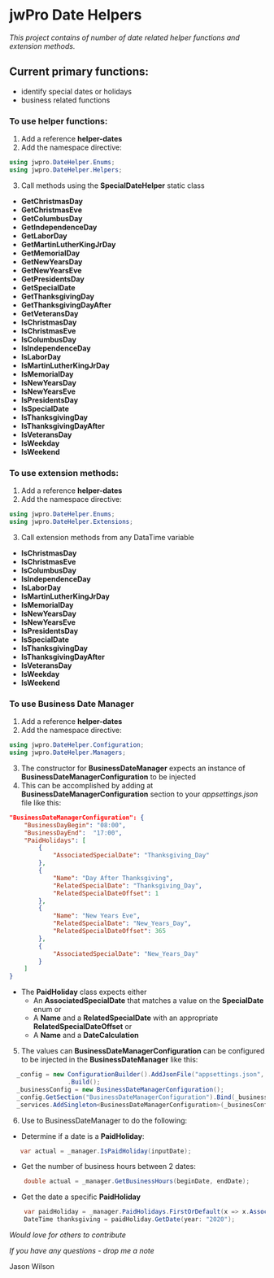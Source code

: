 # jwPro Date Helpers

*This project contains of number of date related helper functions and extension methods.*

## Current primary functions:
- identify special dates or holidays
- business related functions

### To use helper functions:
1. Add a reference **helper-dates**
2. Add the namespace directive:
```csharp
using jwpro.DateHelper.Enums;
using jwpro.DateHelper.Helpers;
```
3. Call methods using the **SpecialDateHelper** static class
- **GetChristmasDay**
- **GetChristmasEve**
- **GetColumbusDay**
- **GetIndependenceDay**
- **GetLaborDay**
- **GetMartinLutherKingJrDay**
- **GetMemorialDay**
- **GetNewYearsDay**
- **GetNewYearsEve**
- **GetPresidentsDay**
- **GetSpecialDate**
- **GetThanksgivingDay**
- **GetThanksgivingDayAfter**
- **GetVeteransDay**
- **IsChristmasDay**
- **IsChristmasEve**
- **IsColumbusDay**
- **IsIndependenceDay**
- **IsLaborDay**
- **IsMartinLutherKingJrDay**
- **IsMemorialDay**
- **IsNewYearsDay**
- **IsNewYearsEve**
- **IsPresidentsDay**
- **IsSpecialDate**
- **IsThanksgivingDay**
- **IsThanksgivingDayAfter**
- **IsVeteransDay**
- **IsWeekday**
- **IsWeekend**

### To use extension methods:
1. Add a reference **helper-dates**
2. Add the namespace directive:
```csharp
using jwpro.DateHelper.Enums;
using jwpro.DateHelper.Extensions;
```
3. Call extension methods from any DataTime variable
- **IsChristmasDay**
- **IsChristmasEve**
- **IsColumbusDay**
- **IsIndependenceDay**
- **IsLaborDay**
- **IsMartinLutherKingJrDay**
- **IsMemorialDay**
- **IsNewYearsDay**
- **IsNewYearsEve**
- **IsPresidentsDay**
- **IsSpecialDate**
- **IsThanksgivingDay**
- **IsThanksgivingDayAfter**
- **IsVeteransDay**
- **IsWeekday**
- **IsWeekend**

### To use Business Date Manager
1. Add a reference **helper-dates**
2. Add the namespace directive:
```csharp
using jwpro.DateHelper.Configuration;
using jwpro.DateHelper.Managers;
```
3. The constructor for **BusinessDateManager** expects an instance of **BusinessDateManagerConfiguration** to be injected
4. This can be accomplished by adding at **BusinessDateManagerConfiguration** section to your *appsettings.json* file like this:
```json
"BusinessDateManagerConfiguration": {
	"BusinessDayBegin": "08:00",
	"BusinessDayEnd":  "17:00",
	"PaidHolidays": [
		{
			"AssociatedSpecialDate": "Thanksgiving_Day"
		},
		{
			"Name": "Day After Thanksgiving",
			"RelatedSpecialDate": "Thanksgiving_Day",
			"RelatedSpecialDateOffset": 1
		},
		{
			"Name": "New Years Eve",
			"RelatedSpecialDate": "New_Years_Day",
			"RelatedSpecialDateOffset": 365
		},
		{
			"AssociatedSpecialDate": "New_Years_Day"
		}
	]
}
```
- The **PaidHoliday** class expects either
	- An **AssociatedSpecialDate** that matches a value on the **SpecialDate** enum or
	- A **Name** and a **RelatedSpecialDate** with an appropriate **RelatedSpecialDateOffset** or
	- A **Name** and a **DateCalculation**
5. The values can **BusinessDateManagerConfiguration** can be configured to be injected in the **BusinessDateManager** like this:
```csharp
  _config = new ConfigurationBuilder().AddJsonFile("appsettings.json", optional: false, reloadOnChange: true)
                .Build();
  _businessConfig = new BusinessDateManagerConfiguration();
  _config.GetSection("BusinessDateManagerConfiguration").Bind(_businessConfig);
  _services.AddSingleton<BusinessDateManagerConfiguration>(_businesConfig);
```
6. Use to BusinessDateManager to do the following:
- Determine if a date is a **PaidHoliday**:
```csharp
   var actual = _manager.IsPaidHoliday(inputDate);
```
- Get the number of business hours between 2 dates:
```csharp
    double actual = _manager.GetBusinessHours(beginDate, endDate);
```
- Get the date a specific **PaidHoliday**
```csharp
    var paidHoliday = _manager.PaidHolidays.FirstOrDefault(x => x.AssociatedSpecialDate == SpecialDate.Thanksgiving_Day);
    DateTime thanksgiving = paidHoliday.GetDate(year: "2020"); 
```

*Would love for others to contribute*

*If you have any questions - drop me a note*

Jason Wilson
